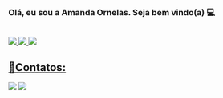 <h3>Olá, eu sou a Amanda Ornelas. Seja bem vindo(a) 💻 </h3>
<div align="center">
  <a href="https://github.com/Ornelas-Amanda">
   <!--<img height="170em" src="https://github-readme-stats.vercel.app/api?username=Ornelas-Amanda&show_icons=true&theme=radical&include_all_commits=true&count_private=true"/>-->
  <!--<img height="170em" src="https://github-readme-stats.vercel.app/api/top-langs/?username=Ornelas-Amanda&layout=compact&langs_count=7&theme=radical"/>-->
</div>
<br>
<div> 
  <img src="https://img.shields.io/badge/JavaScript-323330?style=for-the-badge&logo=javascript&logoColor=F7DF1E">
  <img src="https://img.shields.io/badge/TypeScript-007ACC?style=for-the-badge&logo=typescript&logoColor=white">
  <img src="https://img.shields.io/badge/Angular-c3002fstyle=for-the-badge&logo=angular&logoColor=white">
</div>
<div>
  <h2>🔎Contatos:</h2>
   <a href="mailto:amanda_olv@hotmail.com.br" target="_blank"><img src="https://img.shields.io/badge/Gmail-D14836?style=for-the-badge&logo=gmail&logoColor=white" target="_blank"></a>
   <a href="https://www.linkedin.com/in/amanda-ornelas-577821187/" target="_blank"> <img src="https://img.shields.io/badge/LinkedIn-0077B5?style=for-the-badge&logo=linkedin&logoColor=white" target="_blank"> </a>
</div>
